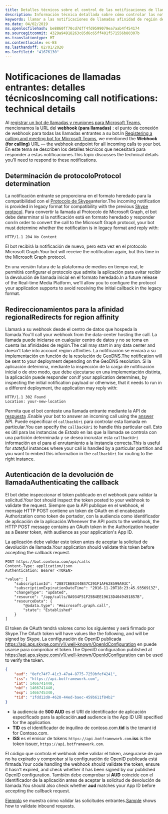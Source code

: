 ```yaml
---
title: Detalles técnicos sobre el control de las notificaciones de llamadas entrantes
description: Información técnica detallada sobre cómo controlar las notificaciones de llamadas entrantes
keywords: llamar a las notificaciones de llamadas afinidad de región de devolución de llamada
ms.date: 04/02/2019
ms.openlocfilehash: be8860ff70cd7dff4fd9599079ea7aab4f454174
ms.sourcegitcommit: 4329a94918263c85d6c65ff401f571556b80307b
ms.translationtype: MT
ms.contentlocale: es-ES
ms.lasthandoff: 02/01/2020
ms.locfileid: "41676130"
---
```

# <a name="incoming-call-notifications-technical-details"></a><span data-ttu-id="cc14a-104">Notificaciones de llamadas entrantes: detalles técnicos</span><span class="sxs-lookup"><span data-stu-id="cc14a-104">Incoming call notifications: technical details</span></span>

<span data-ttu-id="cc14a-105">Al [registrar un bot de llamadas y reuniones para Microsoft Teams](./registering-calling-bot.md#creating-a-new-bot-or-adding-calling-capabilities-to-an-existing-bot), mencionamos la URL del **webhook (para llamadas)** : el punto de conexión de webhook para todas las llamadas entrantes a su bot.</span><span class="sxs-lookup"><span data-stu-id="cc14a-105">In [Registering a calling and meeting bot for Microsoft Teams](./registering-calling-bot.md#creating-a-new-bot-or-adding-calling-capabilities-to-an-existing-bot), we mentioned the **Webhook (for calling)** URL — the webhook endpoint for all incoming calls to your bot.</span></span> <span data-ttu-id="cc14a-106">En este tema se describen los detalles técnicos que necesitará para responder a estas notificaciones.</span><span class="sxs-lookup"><span data-stu-id="cc14a-106">This topic discusses the technical details you'll need to respond to these notifications.</span></span>

## <a name="protocol-determination"></a><span data-ttu-id="cc14a-107">Determinación de protocolo</span><span class="sxs-lookup"><span data-stu-id="cc14a-107">Protocol determination</span></span>

<span data-ttu-id="cc14a-108">La notificación entrante se proporciona en el formato heredado para la compatibilidad con el [Protocolo de Skype](/azure/bot-service/dotnet/bot-builder-dotnet-real-time-media-concepts?view=azure-bot-service-3.0)anterior.</span><span class="sxs-lookup"><span data-stu-id="cc14a-108">The incoming notification is provided in legacy format for compatibility with the previous [Skype protocol](/azure/bot-service/dotnet/bot-builder-dotnet-real-time-media-concepts?view=azure-bot-service-3.0).</span></span> <span data-ttu-id="cc14a-109">Para convertir la llamada al Protocolo de Microsoft Graph, el bot debe determinar si la notificación está en formato heredado y responder con:</span><span class="sxs-lookup"><span data-stu-id="cc14a-109">In order to convert the call to the Microsoft Graph protocol, your bot must determine whether the notification is in legacy format and reply with:</span></span>

```http
HTTP/1.1 204 No Content
```

<span data-ttu-id="cc14a-110">El bot recibirá la notificación de nuevo, pero esta vez en el protocolo Microsoft Graph.</span><span class="sxs-lookup"><span data-stu-id="cc14a-110">Your bot will receive the notification again, but this time in the Microsoft Graph protocol.</span></span>

<span data-ttu-id="cc14a-111">En una versión futura de la plataforma de medios en tiempo real, le permitirá configurar el protocolo que admite la aplicación para evitar recibir la devolución de llamada inicial en el formato heredado.</span><span class="sxs-lookup"><span data-stu-id="cc14a-111">In a future release of the Real-time Media Platform, we'll allow you to configure the protocol your application supports to avoid receiving the initial callback in the legacy format.</span></span>

## <a name="redirects-for-region-affinity"></a><span data-ttu-id="cc14a-112">Redireccionamientos para la afinidad regional</span><span class="sxs-lookup"><span data-stu-id="cc14a-112">Redirects for region affinity</span></span>

<span data-ttu-id="cc14a-113">Llamará a su webhook desde el centro de datos que hospeda la llamada.</span><span class="sxs-lookup"><span data-stu-id="cc14a-113">You'll call your webhook from the data-center hosting the call.</span></span> <span data-ttu-id="cc14a-114">La llamada puede iniciarse en cualquier centro de datos y no se toma en cuenta las afinidades de región.</span><span class="sxs-lookup"><span data-stu-id="cc14a-114">The call may start in any data center and doesn't take into account region affinities.</span></span> <span data-ttu-id="cc14a-115">La notificación se enviará a su implementación en función de la resolución de GeoDNS.</span><span class="sxs-lookup"><span data-stu-id="cc14a-115">The notification will be sent to your deployment depending on the GeoDNS resolution.</span></span> <span data-ttu-id="cc14a-116">Si la aplicación determina, mediante la inspección de la carga de notificación inicial o de otro modo, que debe ejecutarse en una implementación distinta, la aplicación puede responder con:</span><span class="sxs-lookup"><span data-stu-id="cc14a-116">If your application determines, by inspecting the initial notification payload or otherwise, that it needs to run in a different deployment, the application may reply with:</span></span>

```http
HTTP/1.1 302 Found
Location: your-new-location
```

<span data-ttu-id="cc14a-117">Permita que el bot conteste una llamada entrante mediante la API de [respuesta](https://developer.microsoft.com/graph/docs/api-reference/beta/api/call_answer) .</span><span class="sxs-lookup"><span data-stu-id="cc14a-117">Enable your bot to answer an incoming call using the [answer](https://developer.microsoft.com/graph/docs/api-reference/beta/api/call_answer) API.</span></span> <span data-ttu-id="cc14a-118">Puede especificar el `callbackUri` para controlar esta llamada en particular.</span><span class="sxs-lookup"><span data-stu-id="cc14a-118">You can specify the `callbackUri` to handle this particular call.</span></span> <span data-ttu-id="cc14a-119">Esto es útil para las instancias de _Estado_ en las que la llamada se controla con una partición determinada y se desea incrustar esta `callbackUri` información en el para el enrutamiento a la instancia correcta.</span><span class="sxs-lookup"><span data-stu-id="cc14a-119">This is useful for _stateful_ instances where your call is handled by a particular partition and you want to embed this information in the `callbackUri` for routing to the right instance.</span></span>

## <a name="authenticating-the-callback"></a><span data-ttu-id="cc14a-120">Autenticación de la devolución de llamada</span><span class="sxs-lookup"><span data-stu-id="cc14a-120">Authenticating the callback</span></span>

<span data-ttu-id="cc14a-121">El bot debe inspeccionar el token publicado en el webhook para validar la solicitud.</span><span class="sxs-lookup"><span data-stu-id="cc14a-121">Your bot should inspect the token posted to your webhook to validate the request.</span></span> <span data-ttu-id="cc14a-122">Siempre que la API publique en el webhook, el mensaje HTTP POST contiene un token de OAuth en el encabezado Authorization como token de portador, con la audiencia como identificador de aplicación de la aplicación.</span><span class="sxs-lookup"><span data-stu-id="cc14a-122">Whenever the API posts to the webhook, the HTTP POST message contains an OAuth token in the Authorization header as a Bearer token, with audience as your application's App ID.</span></span>

<span data-ttu-id="cc14a-123">La aplicación debe validar este token antes de aceptar la solicitud de devolución de llamada.</span><span class="sxs-lookup"><span data-stu-id="cc14a-123">Your application should validate this token before accepting the callback request.</span></span>

```http
POST https://bot.contoso.com/api/calls
Content-Type: application/json
Authentication: Bearer <TOKEN>

"value": [
    "subscriptionId": "2887CEE8344B47C291F1AF628599A93C",
    "subscriptionExpirationDateTime": "2016-11-20T18:23:45.9356913Z",
    "changeType": "updated",
    "resource": "/app/calls/8A934F51F25B4EE19613D4049491857B",
    "resourceData": {
        "@odata.type": "#microsoft.graph.call",
        "state": "Established"
    }
]
```

<span data-ttu-id="cc14a-124">El token de OAuth tendrá valores como los siguientes y será firmado por Skype.</span><span class="sxs-lookup"><span data-stu-id="cc14a-124">The OAuth token will have values like the following, and will be signed by Skype.</span></span> <span data-ttu-id="cc14a-125">La configuración de OpenID publicada <https://api.aps.skype.com/v1/.well-known/OpenIdConfiguration> en puede usarse para comprobar el token.</span><span class="sxs-lookup"><span data-stu-id="cc14a-125">The OpenID configuration published at <https://api.aps.skype.com/v1/.well-known/OpenIdConfiguration> can be used to verify the token.</span></span>

```json
{
    "aud": "0efc74f7-41c3-47a4-8775-7259bfef4241",
    "iss": "https://api.botframework.com",
    "iat": 1466741440,
    "nbf": 1466741440,
    "exp": 1466745340,
    "tid": "1fdd12d0-4620-44ed-baec-459b611f84b2"
}
```

* <span data-ttu-id="cc14a-126">la audiencia de **500 AUD** es el URI de identificador de aplicación especificado para la aplicación.</span><span class="sxs-lookup"><span data-stu-id="cc14a-126">**aud** audience is the App ID URI specified for the application.</span></span>
* <span data-ttu-id="cc14a-127">**TID** es el identificador de inquilino de contoso.com.</span><span class="sxs-lookup"><span data-stu-id="cc14a-127">**tid** is the tenant id for Contoso.com.</span></span>
* <span data-ttu-id="cc14a-128">**ISS** es el emisor de tokens `https://api.botframework.com`.</span><span class="sxs-lookup"><span data-stu-id="cc14a-128">**iss** is the token issuer, `https://api.botframework.com`.</span></span>

<span data-ttu-id="cc14a-129">El código que controla el webhook debe validar el token, asegurarse de que no ha expirado y comprobar si la configuración de OpenID publicada está firmada.</span><span class="sxs-lookup"><span data-stu-id="cc14a-129">Your code handling the webhook should validate the token, ensure it hasn't expired, and check whether it has been signed by our published OpenID configuration.</span></span> <span data-ttu-id="cc14a-130">También debe comprobar si **AUD** coincide con el identificador de la aplicación antes de aceptar la solicitud de devolución de llamada.</span><span class="sxs-lookup"><span data-stu-id="cc14a-130">You should also check whether **aud** matches your App ID before accepting the callback request.</span></span>

<span data-ttu-id="cc14a-131">[Ejemplo](https://github.com/microsoftgraph/microsoft-graph-comms-samples/blob/master/Samples/Common/Sample.Common/Authentication/AuthenticationProvider.cs) se muestra cómo validar las solicitudes entrantes.</span><span class="sxs-lookup"><span data-stu-id="cc14a-131">[Sample](https://github.com/microsoftgraph/microsoft-graph-comms-samples/blob/master/Samples/Common/Sample.Common/Authentication/AuthenticationProvider.cs) shows how to validate inbound requests.</span></span>
